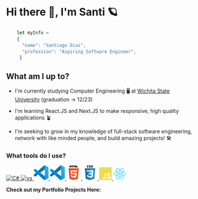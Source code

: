 # Hi there 👋, I'm Santi 🪐


```javascript
    let myInfo = 
    {
      "name": "Santiago Diaz",
      "profession": "Aspiring Software Engineer",
     }
```

## What am I up to? 

* I'm currently studying Computer Engineering 🖥️ at [Wichita State University](https://www.wichita.edu/) (graduation -> 12/23)

* I'm learning React.JS and Next.JS to make responsive, high quality applications 🪴

* I'm seeking to grow in my knowledge of full-stack software engineering, network with like minded people, and build amazing projects! 🛠️

### What tools do I use? 

<div> 
<a href="https://learn.microsoft.com/en-us/dotnet/csharp/" target="_blank"> <img src="https://upload.wikimedia.org/wikipedia/commons/thumb/b/bd/Logo_C_sharp.svg/1200px-Logo_C_sharp.svg.png" alt="C#" width="40" height="40"/> </a>
<a href="https://visualstudio.microsoft.com/" target="_blank"> <img src="https://1000logos.net/wp-content/uploads/2020/08/Visual-Studio-Logo.png" alt="vs" width="40" height="40"/> </a>
<a href="https://code.visualstudio.com/" target="_blank"> <img src="https://raw.githubusercontent.com/devicons/devicon/1119b9f84c0290e0f0b38982099a2bd027a48bf1/icons/vscode/vscode-original.svg" alt="vscode" width="40" height="40"/> </a>
<a href="https://code.visualstudio.com/" target="_blank"> <img src="https://raw.githubusercontent.com/devicons/devicon/1119b9f84c0290e0f0b38982099a2bd027a48bf1/icons/vscode/vscode-original.svg" alt="vscode" width="40" height="40"/> </a>
<a href="https://www.w3.org/html/" target="_blank"> <img src="https://raw.githubusercontent.com/devicons/devicon/master/icons/html5/html5-original-wordmark.svg" alt="html5" width="40" height="40"/> </a>  
<a href="https://www.w3schools.com/css/" target="_blank" rel="noreferrer"> <img src="https://raw.githubusercontent.com/devicons/devicon/master/icons/css3/css3-original-wordmark.svg" alt="css3" width="40" height="40"/> </a>
<a href="https://www.javascript.com/" target="_blank" rel="noreferrer"> <img src="https://raw.githubusercontent.com/devicons/devicon/master/icons/javascript/javascript-plain.svg" alt="javascript" width="35" height="35"/> </a>   
<a href="https://reactjs.org/" target="_blank" rel="noreferrer"> <img src="https://raw.githubusercontent.com/devicons/devicon/1119b9f84c0290e0f0b38982099a2bd027a48bf1/icons/react/react-original.svg" alt="React" width="35" height="35"/> </a>  
</div>


**Check out my Portfolio Projects Here:**

